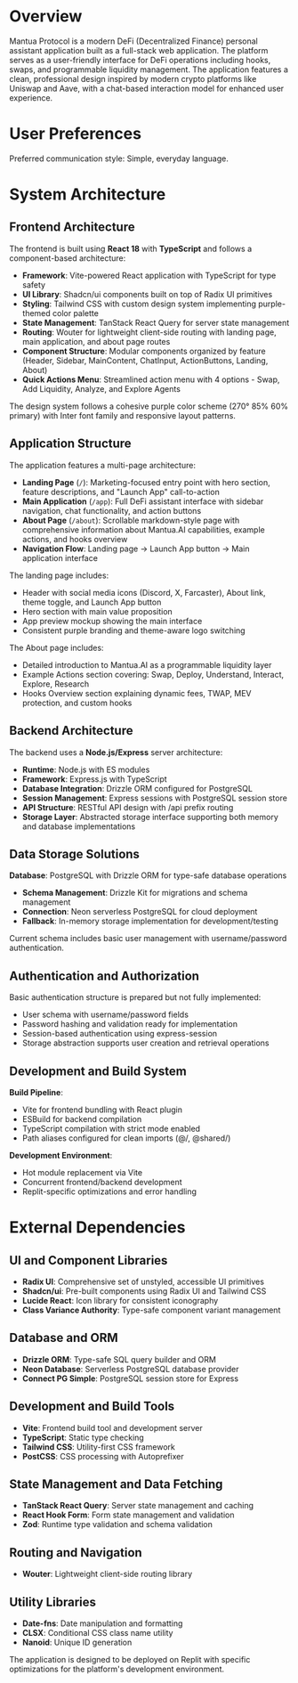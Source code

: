 # Overview

Mantua Protocol is a modern DeFi (Decentralized Finance) personal assistant application built as a full-stack web application. The platform serves as a user-friendly interface for DeFi operations including hooks, swaps, and programmable liquidity management. The application features a clean, professional design inspired by modern crypto platforms like Uniswap and Aave, with a chat-based interaction model for enhanced user experience.

# User Preferences

Preferred communication style: Simple, everyday language.

# System Architecture

## Frontend Architecture
The frontend is built using **React 18** with **TypeScript** and follows a component-based architecture:

- **Framework**: Vite-powered React application with TypeScript for type safety
- **UI Library**: Shadcn/ui components built on top of Radix UI primitives
- **Styling**: Tailwind CSS with custom design system implementing purple-themed color palette
- **State Management**: TanStack React Query for server state management
- **Routing**: Wouter for lightweight client-side routing with landing page, main application, and about page routes
- **Component Structure**: Modular components organized by feature (Header, Sidebar, MainContent, ChatInput, ActionButtons, Landing, About)
- **Quick Actions Menu**: Streamlined action menu with 4 options - Swap, Add Liquidity, Analyze, and Explore Agents

The design system follows a cohesive purple color scheme (270° 85% 60% primary) with Inter font family and responsive layout patterns.

## Application Structure
The application features a multi-page architecture:

- **Landing Page** (`/`): Marketing-focused entry point with hero section, feature descriptions, and "Launch App" call-to-action
- **Main Application** (`/app`): Full DeFi assistant interface with sidebar navigation, chat functionality, and action buttons
- **About Page** (`/about`): Scrollable markdown-style page with comprehensive information about Mantua.AI capabilities, example actions, and hooks overview
- **Navigation Flow**: Landing page → Launch App button → Main application interface

The landing page includes:
- Header with social media icons (Discord, X, Farcaster), About link, theme toggle, and Launch App button
- Hero section with main value proposition
- App preview mockup showing the main interface
- Consistent purple branding and theme-aware logo switching

The About page includes:
- Detailed introduction to Mantua.AI as a programmable liquidity layer
- Example Actions section covering: Swap, Deploy, Understand, Interact, Explore, Research
- Hooks Overview section explaining dynamic fees, TWAP, MEV protection, and custom hooks

## Backend Architecture
The backend uses a **Node.js/Express** server architecture:

- **Runtime**: Node.js with ES modules
- **Framework**: Express.js with TypeScript
- **Database Integration**: Drizzle ORM configured for PostgreSQL
- **Session Management**: Express sessions with PostgreSQL session store
- **API Structure**: RESTful API design with /api prefix routing
- **Storage Layer**: Abstracted storage interface supporting both memory and database implementations

## Data Storage Solutions
**Database**: PostgreSQL with Drizzle ORM for type-safe database operations
- **Schema Management**: Drizzle Kit for migrations and schema management
- **Connection**: Neon serverless PostgreSQL for cloud deployment
- **Fallback**: In-memory storage implementation for development/testing

Current schema includes basic user management with username/password authentication.

## Authentication and Authorization
Basic authentication structure is prepared but not fully implemented:
- User schema with username/password fields
- Password hashing and validation ready for implementation
- Session-based authentication using express-session
- Storage abstraction supports user creation and retrieval operations

## Development and Build System
**Build Pipeline**: 
- Vite for frontend bundling with React plugin
- ESBuild for backend compilation
- TypeScript compilation with strict mode enabled
- Path aliases configured for clean imports (@/, @shared/)

**Development Environment**:
- Hot module replacement via Vite
- Concurrent frontend/backend development
- Replit-specific optimizations and error handling

# External Dependencies

## UI and Component Libraries
- **Radix UI**: Comprehensive set of unstyled, accessible UI primitives
- **Shadcn/ui**: Pre-built components using Radix UI and Tailwind CSS
- **Lucide React**: Icon library for consistent iconography
- **Class Variance Authority**: Type-safe component variant management

## Database and ORM
- **Drizzle ORM**: Type-safe SQL query builder and ORM
- **Neon Database**: Serverless PostgreSQL database provider
- **Connect PG Simple**: PostgreSQL session store for Express

## Development and Build Tools
- **Vite**: Frontend build tool and development server
- **TypeScript**: Static type checking
- **Tailwind CSS**: Utility-first CSS framework
- **PostCSS**: CSS processing with Autoprefixer

## State Management and Data Fetching
- **TanStack React Query**: Server state management and caching
- **React Hook Form**: Form state management and validation
- **Zod**: Runtime type validation and schema validation

## Routing and Navigation
- **Wouter**: Lightweight client-side routing library

## Utility Libraries
- **Date-fns**: Date manipulation and formatting
- **CLSX**: Conditional CSS class name utility
- **Nanoid**: Unique ID generation

The application is designed to be deployed on Replit with specific optimizations for the platform's development environment.